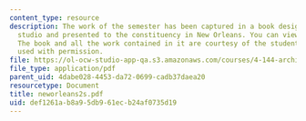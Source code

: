 ```yaml
---
content_type: resource
description: The work of the semester has been captured in a book designed by the
  studio and presented to the constituency in New Orleans. You can view the book here.
  The book and all the work contained in it are courtesy of the students named and
  used with permission.
file: https://ol-ocw-studio-app-qa.s3.amazonaws.com/courses/4-144-architectural-design-level-ii-new-orleans-studio-spring-2006/def1261ab8a95db961ecb24af0735d19_neworleans2s.pdf
file_type: application/pdf
parent_uid: 4dabe028-4453-da72-0699-cadb37daea20
resourcetype: Document
title: neworleans2s.pdf
uid: def1261a-b8a9-5db9-61ec-b24af0735d19
---
```

